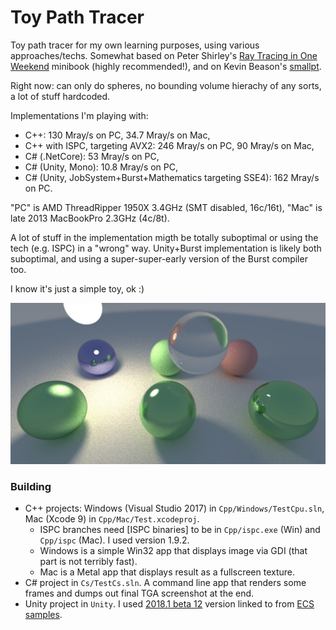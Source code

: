 # Toy Path Tracer

Toy path tracer for my own learning purposes, using various approaches/techs. Somewhat based on Peter Shirley's
[Ray Tracing in One Weekend](http://in1weekend.blogspot.lt/) minibook (highly recommended!), and on Kevin Beason's
[smallpt](http://www.kevinbeason.com/smallpt/).

Right now: can only do spheres, no bounding volume hierachy of any sorts, a lot of stuff hardcoded.

Implementations I'm playing with:

* C++: 130 Mray/s on PC, 34.7 Mray/s on Mac,
* C++ with ISPC, targeting AVX2: 246 Mray/s on PC, 90 Mray/s on Mac,
* C# (.NetCore): 53 Mray/s on PC,
* C# (Unity, Mono): 10.8 Mray/s on PC,
* C# (Unity, JobSystem+Burst+Mathematics targeting SSE4): 162 Mray/s on PC.

"PC" is AMD ThreadRipper 1950X 3.4GHz (SMT disabled, 16c/16t), "Mac" is late 2013 MacBookPro 2.3GHz (4c/8t).

A lot of stuff in the implementation migth be totally suboptimal or using the tech (e.g. ISPC) in a "wrong" way. Unity+Burst
implementation is likely both suboptimal, and using a super-super-early version of the Burst compiler too.

I know it's just a simple toy, ok :)

![Screenshot](/Shots/screenshot.jpg?raw=true "Screenshot")

### Building

* C++ projects: Windows (Visual Studio 2017) in `Cpp/Windows/TestCpu.sln`, Mac (Xcode 9) in `Cpp/Mac/Test.xcodeproj`.
  * ISPC branches need [ISPC binaries] to be in `Cpp/ispc.exe` (Win) and `Cpp/ispc` (Mac). I used version 1.9.2.
  * Windows is a simple Win32 app that displays image via GDI (that part is not terribly fast).
  * Mac is a Metal app that displays result as a fullscreen texture.
* C# project in `Cs/TestCs.sln`. A command line app that renders some frames and dumps out final TGA screenshot at the end.
* Unity project in `Unity`. I used [2018.1 beta 12](https://beta.unity3d.com/download/ed1bf90b40e6/public_download.html) version linked to from [ECS samples](https://github.com/Unity-Technologies/EntityComponentSystemSamples).
